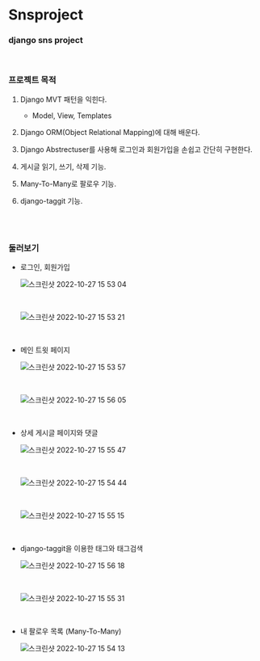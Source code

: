 # Snsproject
### django sns project

</br>

### 프로젝트 목적

1. Django MVT 패턴을 익힌다.

    - Model, View, Templates

2. Django ORM(Object Relational Mapping)에 대해 배운다.

3. Django Abstrectuser를 사용해 로그인과 회원가입을 손쉽고 간단히 구현한다.

4. 게시글 읽기, 쓰기, 삭제 기능.

5. Many-To-Many로 팔로우 기능.

6. django-taggit 기능.

</br>
</br>

### 둘러보기


- 로그인, 회원가입

    ![스크린샷 2022-10-27 15 53 04](https://user-images.githubusercontent.com/102138834/201525514-445ff327-2ef5-4149-86d2-7e2ab7be522c.png)
    
    </br>

    ![스크린샷 2022-10-27 15 53 21](https://user-images.githubusercontent.com/102138834/201525542-d5e16c7b-8215-4ee2-bac3-f57cae07c3e6.png)

    </br>
    
- 메인 트윗 페이지
    
    ![스크린샷 2022-10-27 15 53 57](https://user-images.githubusercontent.com/102138834/201525589-90914fb5-b7c2-4c54-9821-1cd2e1e8792d.png)
    
    </br>

    ![스크린샷 2022-10-27 15 56 05](https://user-images.githubusercontent.com/102138834/201525597-8afdc689-943a-4fa5-95cc-d88977db32d4.png)

    </br>
    
- 상세 게시글 페이지와 댓글
    
    ![스크린샷 2022-10-27 15 55 47](https://user-images.githubusercontent.com/102138834/201525649-2b34ccd1-a225-41bd-95ad-2f592dad6545.png)
    
    </br>
    
    ![스크린샷 2022-10-27 15 54 44](https://user-images.githubusercontent.com/102138834/201525675-d9d7fa68-d173-4981-98a3-21294659482b.png)
    
    </br>
    
    ![스크린샷 2022-10-27 15 55 15](https://user-images.githubusercontent.com/102138834/201525688-80453ecd-fd18-493f-9fe9-f31dfea4e69f.png)
    
    </br>
    
- django-taggit을 이용한 태그와 태그검색
    
    ![스크린샷 2022-10-27 15 56 18](https://user-images.githubusercontent.com/102138834/201525791-3a8eb39f-3065-4381-8938-04224e708de3.png)
    
    </br>
    
    ![스크린샷 2022-10-27 15 55 31](https://user-images.githubusercontent.com/102138834/201525799-0e137faf-95c8-4225-898c-a34924d53cc9.png)
    
    </br>
    
- 내 팔로우 목록 (Many-To-Many)
    
    ![스크린샷 2022-10-27 15 54 13](https://user-images.githubusercontent.com/102138834/201525870-0d8cc510-19c8-4e1e-a8f5-48da48c59343.png)

    
